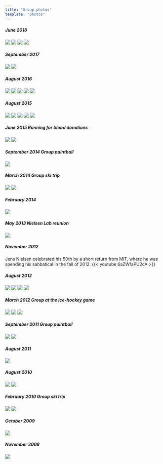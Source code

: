 ```yaml
---
title: "Group photos"
template: "photos"
---
```


##### June 2018
<img src="/img/group_18a.jpg">
<img src="/img/group_18b.jpg">
<img src="/img/group_18c.jpg">
<img src="/img/group_18d.jpg">

##### September 2017
<img src="/img/group_17a.jpg">
<img src="/img/group_17b.jpg">


##### August 2016
<img src="/img/group_16a.jpg">
<img src="/img/group_16b.jpg">
<img src="/img/group_16c.jpg">
<img src="/img/group_16d.jpg">
<img src="/img/group_16e.jpg">

##### August 2015
<img src="/img/group_15c.jpg">
<img src="/img/group_15d.jpg">
<img src="/img/group_15e.jpg">
<img src="/img/group_15f.jpg">
<img src="/img/group_15g.jpg">

##### June 2015 Running for blood donations
<img src="/img/group_15a.jpg">
<img src="/img/group_15b.jpg">

##### September 2014 Group paintball
<img src="/img/group_14d.jpg">

##### March 2014 Group ski trip
<img src="/img/group_14b.jpg">
<img src="/img/group_14c.jpg">

##### February 2014
<img src="/img/group_14a.jpg">

##### May 2013 Nielsen Lab reunion
<img src="/img/group_13.jpg">

##### November 2012
Jens Nielsen celebrated his 50th by a short return from MIT, where he was spending his sabbatical in the fall of 2012.
{{< youtube 6aZWfaPU2cA >}}

##### August 2012
<img src="/img/group_12d.jpg">
<img src="/img/group_12e.jpg">
<img src="/img/group_12f.jpg">
<img src="/img/group_12g.jpg">

##### March 2012 Group at the ice-hockey game
<img src="/img/group_12a.jpg">
<img src="/img/group_12b.jpg">
<img src="/img/group_12c.jpg">


##### September 2011 Group paintball
<img src="/img/group_11b.jpg">
<img src="/img/group_11c.jpg">

##### August 2011
<img src="/img/group_11a.jpg">

##### August 2010
<img src="/img/group_10c.jpg">
<img src="/img/group_10d.jpg">

##### February 2010 Group ski trip
<img src="/img/group_10a.jpg">
<img src="/img/group_10b.jpg">

##### October 2009
<img src="/img/group_09.jpg">

##### November 2008
<img src="/img/group_08.jpg">

<br><br>
